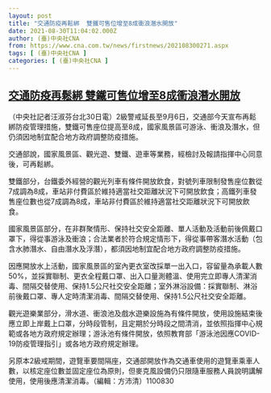 ```yaml
---
layout: post
title: "交通防疫再鬆綁  雙鐵可售位增至8成衝浪潛水開放"
date: 2021-08-30T11:04:02.000Z
author: (臺)中央社CNA
from: https://www.cna.com.tw/news/firstnews/202108300271.aspx
tags: [ (臺)中央社CNA ]
categories: [ (臺)中央社CNA ]
---
```

<!--1630321442000-->
[交通防疫再鬆綁  雙鐵可售位增至8成衝浪潛水開放](https://www.cna.com.tw/news/firstnews/202108300271.aspx)
------

<div>
<div></div><div class="paragraph"><p>（中央社記者汪淑芬台北30日電）2級警戒延長至9月6日，交通部今天宣布再鬆綁防疫管理措施，雙鐵可售座位提高至8成，國家風景區可游泳、衝浪及潛水，但仍須因地制宜配合地方政府調整防疫措施。</p><p>交通部說，國家風景區、觀光遊、雙鐵、遊車等業務，經檢討及報請指揮中心同意後，可再鬆綁。</p><p>雙鐵部分，台鐵委外經營的觀光列車有條件開放飲食，對號列車限制發售座位數從7成調為8成，車站非付費區於維持適當社交距離狀況下可開放飲食；高鐵列車發售座位數也從7成調為8成，車站非付費區於維持適當社交距離狀況下可開放飲食。</p><p>國家風景區部分，在非群聚情形、保持社交安全距離、單人活動及活動前後佩戴口罩下，得從事游泳及衝浪；合法業者於符合規定情形下，得從事帶客潛水活動（包含水肺潛水、自由潛水及浮潛），都須因地制宜配合地方政府調整防疫措施。</p><p>因應開放水上活動，國家風景區的室內更衣室改採單一出入口，容留量為承載人數50%，並採實聯制、更衣全程戴口罩、出入口量測體溫、使用完立即專人清潔消毒、間隔交替使用、保持1.5公尺社交安全距離；室外淋浴設備：採實聯制、淋浴前後戴口罩、專人定時清潔消毒、間隔交替使用、保持1.5公尺社交安全距離。</p><p>觀光遊樂業部分，滑水道、衝浪池及戲水遊樂設施為有條件開放，使用設施結束後應立即上岸戴上口罩，分時段管制，且定期於分時段之間清消，並依照指揮中心規範或各地方政府規定辦理；游泳池有條件開放，依照教育部「游泳池因應COVID-19防疫管理指引」或各地方政府規定辦理。</p><p>另原本2級戒期間，遊覽車要間隔座，交通部開放作為交通車使用的遊覽車乘車人數，以核定座位數並固定座位為原則，但麥克風設備仍只限隨車服務人員說明講解使用，使用後應清潔消毒。（編輯：方沛清）1100830</p></div>
</div>

